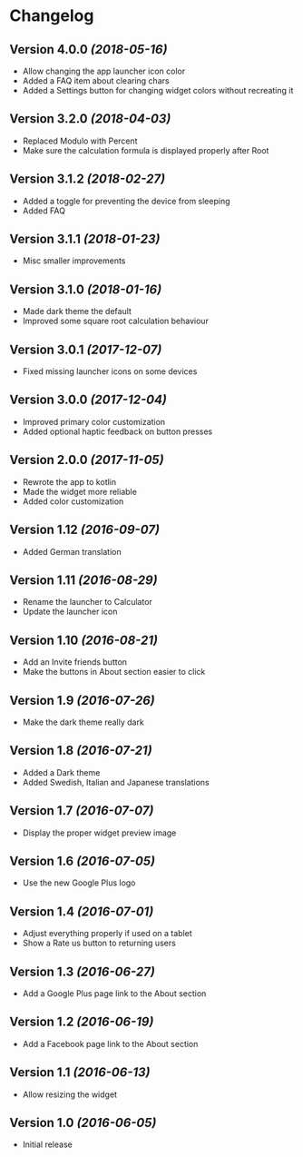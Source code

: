 Changelog
==========

Version 4.0.0 *(2018-05-16)*
----------------------------

 * Allow changing the app launcher icon color
 * Added a FAQ item about clearing chars
 * Added a Settings button for changing widget colors without recreating it

Version 3.2.0 *(2018-04-03)*
----------------------------

 * Replaced Modulo with Percent
 * Make sure the calculation formula is displayed properly after Root

Version 3.1.2 *(2018-02-27)*
----------------------------

 * Added a toggle for preventing the device from sleeping
 * Added FAQ

Version 3.1.1 *(2018-01-23)*
----------------------------

 * Misc smaller improvements

Version 3.1.0 *(2018-01-16)*
----------------------------

 * Made dark theme the default
 * Improved some square root calculation behaviour

Version 3.0.1 *(2017-12-07)*
----------------------------

 * Fixed missing launcher icons on some devices

Version 3.0.0 *(2017-12-04)*
----------------------------

 * Improved primary color customization
 * Added optional haptic feedback on button presses

Version 2.0.0 *(2017-11-05)*
----------------------------

 * Rewrote the app to kotlin
 * Made the widget more reliable
 * Added color customization

Version 1.12 *(2016-09-07)*
----------------------------

 * Added German translation

Version 1.11 *(2016-08-29)*
----------------------------

 * Rename the launcher to Calculator
 * Update the launcher icon

Version 1.10 *(2016-08-21)*
----------------------------

 * Add an Invite friends button
 * Make the buttons in About section easier to click

Version 1.9 *(2016-07-26)*
----------------------------

 * Make the dark theme really dark

Version 1.8 *(2016-07-21)*
----------------------------

 * Added a Dark theme
 * Added Swedish, Italian and Japanese translations

Version 1.7 *(2016-07-07)*
----------------------------

 * Display the proper widget preview image

Version 1.6 *(2016-07-05)*
----------------------------

 * Use the new Google Plus logo

Version 1.4 *(2016-07-01)*
----------------------------

 * Adjust everything properly if used on a tablet
 * Show a Rate us button to returning users

Version 1.3 *(2016-06-27)*
----------------------------

 * Add a Google Plus page link to the About section

Version 1.2 *(2016-06-19)*
----------------------------

 * Add a Facebook page link to the About section

Version 1.1 *(2016-06-13)*
----------------------------

 * Allow resizing the widget

Version 1.0 *(2016-06-05)*
----------------------------

 * Initial release

